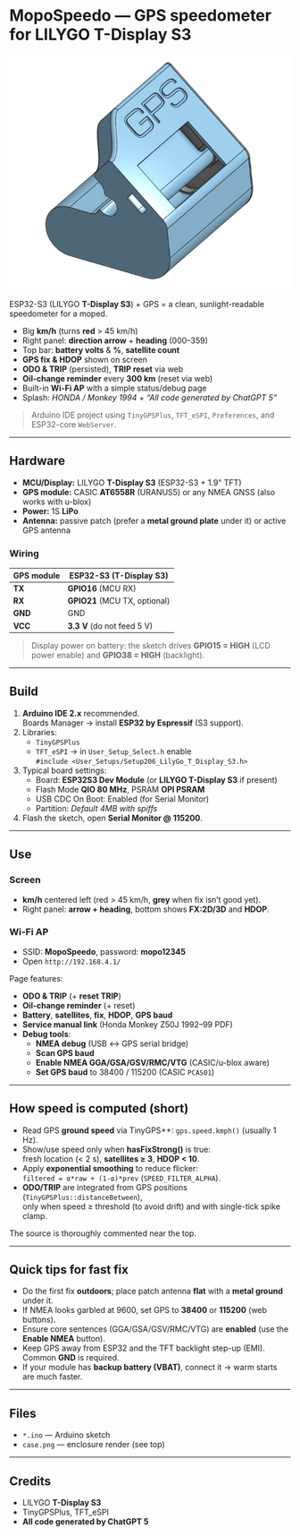 # MopoSpeedo — GPS speedometer for LILYGO T-Display S3

![3D-printed case](case.png)

ESP32-S3 (LILYGO **T-Display S3**) + GPS = a clean, sunlight-readable speedometer for a moped.

- Big **km/h** (turns **red** > 45 km/h)
- Right panel: **direction arrow** + **heading** (000–359)
- Top bar: **battery volts** & **%**, **satellite count**
- **GPS fix & HDOP** shown on screen
- **ODO & TRIP** (persisted), **TRIP reset** via web
- **Oil-change reminder** every **300 km** (reset via web)
- Built-in **Wi-Fi AP** with a simple status/debug page
- Splash: *HONDA / Monkey 1994* + *“All code generated by ChatGPT 5”*

> Arduino IDE project using `TinyGPSPlus`, `TFT_eSPI`, `Preferences`, and ESP32-core `WebServer`.

---

## Hardware

- **MCU/Display:** LILYGO **T-Display S3** (ESP32-S3 + 1.9" TFT)
- **GPS module:** CASIC **AT6558R** (URANUS5) or any NMEA GNSS (also works with u-blox)
- **Power:** 1S **LiPo**
- **Antenna:** passive patch (prefer a **metal ground plate** under it) or active GPS antenna

### Wiring

| GPS module | ESP32-S3 (T-Display S3) |
| --- | --- |
| **TX** | **GPIO16** (MCU RX) |
| **RX** | **GPIO21** (MCU TX, optional) |
| **GND** | GND |
| **VCC** | **3.3 V** (do not feed 5 V) |

> Display power on battery: the sketch drives **GPIO15 = HIGH** (LCD power enable) and **GPIO38 = HIGH** (backlight).

---

## Build

1. **Arduino IDE 2.x** recommended.  
   Boards Manager → install **ESP32 by Espressif** (S3 support).
2. Libraries:
   - `TinyGPSPlus`
   - `TFT_eSPI` → in `User_Setup_Select.h` enable  
     `#include <User_Setups/Setup206_LilyGo_T_Display_S3.h>`
3. Typical board settings:
   - Board: **ESP32S3 Dev Module** (or **LILYGO T-Display S3** if present)
   - Flash Mode **QIO 80 MHz**, PSRAM **OPI PSRAM**
   - USB CDC On Boot: Enabled (for Serial Monitor)
   - Partition: *Default 4MB with spiffs*
4. Flash the sketch, open **Serial Monitor @ 115200**.

---

## Use

### Screen
- **km/h** centered left (red > 45 km/h, **grey** when fix isn’t good yet).
- Right panel: **arrow + heading**, bottom shows **FX:2D/3D** and **HDOP**.

### Wi-Fi AP
- SSID: **MopoSpeedo**, password: **mopo12345**
- Open `http://192.168.4.1/`

Page features:
- **ODO & TRIP** (+ **reset TRIP**)
- **Oil-change reminder** (+ reset)
- **Battery**, **satellites**, **fix**, **HDOP**, **GPS baud**
- **Service manual link** (Honda Monkey Z50J 1992–99 PDF)
- **Debug tools**:
  - **NMEA debug** (USB ↔ GPS serial bridge)
  - **Scan GPS baud**
  - **Enable NMEA GGA/GSA/GSV/RMC/VTG** (CASIC/u-blox aware)
  - **Set GPS baud** to 38400 / 115200 (CASIC `PCAS01`)

---

## How speed is computed (short)

- Read GPS **ground speed** via TinyGPS++: `gps.speed.kmph()` (usually 1 Hz).
- Show/use speed only when **hasFixStrong()** is true:  
  fresh location (< 2 s), **satellites ≥ 3**, **HDOP < 10**.
- Apply **exponential smoothing** to reduce flicker:  
  `filtered = α*raw + (1-α)*prev` (`SPEED_FILTER_ALPHA`).
- **ODO/TRIP** are integrated from GPS positions (`TinyGPSPlus::distanceBetween`),  
  only when speed ≥ threshold (to avoid drift) and with single-tick spike clamp.

The source is thoroughly commented near the top.

---

## Quick tips for fast fix

- Do the first fix **outdoors**; place patch antenna **flat** with a **metal ground** under it.
- If NMEA looks garbled at 9600, set GPS to **38400** or **115200** (web buttons).
- Ensure core sentences (GGA/GSA/GSV/RMC/VTG) are **enabled** (use the **Enable NMEA** button).
- Keep GPS away from ESP32 and the TFT backlight step-up (EMI). Common **GND** is required.
- If your module has **backup battery (VBAT)**, connect it → warm starts are much faster.

---

## Files

- `*.ino` — Arduino sketch
- `case.png` — enclosure render (see top)

---

## Credits

- LILYGO **T-Display S3**
- TinyGPSPlus, TFT_eSPI  
- **All code generated by ChatGPT 5**


